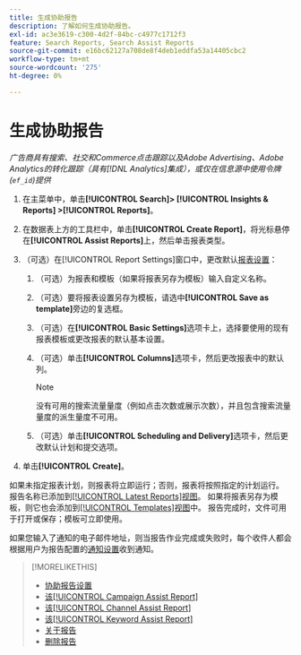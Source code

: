 ```yaml
---
title: 生成协助报告
description: 了解如何生成协助报告。
exl-id: ac3e3619-c300-4d2f-84bc-c4977c1712f3
feature: Search Reports, Search Assist Reports
source-git-commit: e16bc62127a708de8f4deb1eddfa53a14405cbc2
workflow-type: tm+mt
source-wordcount: '275'
ht-degree: 0%

---
```


# 生成协助报告

*广告商具有搜索、社交和Commerce点击跟踪以及Adobe Advertising、Adobe Analytics的转化跟踪（具有[!DNL Analytics]集成），或仅在信息源中使用令牌(`ef_id`)提供*

1. 在主菜单中，单击&#x200B;**[!UICONTROL Search]> [!UICONTROL Insights & Reports] >[!UICONTROL Reports]**。

1. 在数据表上方的工具栏中，单击&#x200B;**[!UICONTROL Create Report]**，将光标悬停在&#x200B;**[!UICONTROL Assist Reports]**&#x200B;上，然后单击报表类型。

1. （可选）在[!UICONTROL Report Settings]窗口中，更改默认[报表设置](assist-report-settings.md)：

   1. （可选）为报表和模板（如果将报表另存为模板）输入自定义名称。

   1. （可选）要将报表设置另存为模板，请选中&#x200B;**[!UICONTROL Save as template]**&#x200B;旁边的复选框。

   1. （可选）在&#x200B;**[!UICONTROL Basic Settings]**&#x200B;选项卡上，选择要使用的现有报表模板或更改报表的默认基本设置。

   1. （可选）单击&#x200B;**[!UICONTROL Columns]**&#x200B;选项卡，然后更改报表中的默认列。

      >[!NOTE]
      >
      >没有可用的搜索流量量度（例如点击次数或展示次数），并且包含搜索流量量度的派生量度不可用。

   1. （可选）单击&#x200B;**[!UICONTROL Scheduling and Delivery]**&#x200B;选项卡，然后更改默认计划和提交选项。

1. 单击&#x200B;**[!UICONTROL Create]**。

如果未指定报表计划，则报表将立即运行；否则，报表将按照指定的计划运行。 报告名称已添加到[[!UICONTROL Latest Reports]视图](/help/search-social-commerce/reports/report-about.md)。 如果将报表另存为模板，则它也会添加到[[!UICONTROL Templates]视图](/help/search-social-commerce/reports/report-about.md)中。 报告完成时，文件可用于打开或保存；模板可立即使用。

如果您输入了通知的电子邮件地址，则当报告作业完成或失败时，每个收件人都会根据用户为报告配置的[通知设置](/help/search-social-commerce/notifications/notification-edit.md)收到通知。

>[!MORELIKETHIS]
>
>* [协助报告设置](assist-report-settings.md)
>* [该[!UICONTROL Campaign Assist Report]](campaign-assist-report.md)
>* [该[!UICONTROL Channel Assist Report]](channel-assist-report.md)
>* [该[!UICONTROL Keyword Assist Report]](keyword-assist-report.md)
>* [关于报告](/help/search-social-commerce/reports/report-about.md)
>* [删除报告](/help/search-social-commerce/reports/management/report-delete.md)
